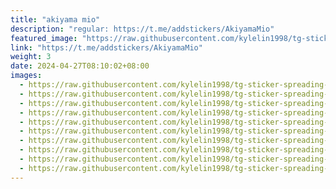 ```yaml
---
title: "akiyama mio"
description: "regular: https://t.me/addstickers/AkiyamaMio"
featured_image: "https://raw.githubusercontent.com/kylelin1998/tg-sticker-spreading-worldwide-images/main/img/b7b1935d-bd6f-4ef3-96d3-967037ae95e0.jpg"
link: "https://t.me/addstickers/AkiyamaMio"
weight: 3
date: 2024-04-27T08:10:02+08:00
images:
  - https://raw.githubusercontent.com/kylelin1998/tg-sticker-spreading-worldwide-images/main/img/b7b1935d-bd6f-4ef3-96d3-967037ae95e0.jpg
  - https://raw.githubusercontent.com/kylelin1998/tg-sticker-spreading-worldwide-images/main/img/9b6d7ac6-d145-4a8f-8149-59e938635819.jpg
  - https://raw.githubusercontent.com/kylelin1998/tg-sticker-spreading-worldwide-images/main/img/acc3b0a5-812c-4215-9f2e-b16ab06b5989.jpg
  - https://raw.githubusercontent.com/kylelin1998/tg-sticker-spreading-worldwide-images/main/img/3b122e90-d70a-43ee-96c7-8b0b52f40e9b.jpg
  - https://raw.githubusercontent.com/kylelin1998/tg-sticker-spreading-worldwide-images/main/img/b88699fe-754f-4fdb-a275-14c2bd0b210c.jpg
  - https://raw.githubusercontent.com/kylelin1998/tg-sticker-spreading-worldwide-images/main/img/284c43fb-132e-4a5f-8cd9-4a18a6ca75c0.jpg
  - https://raw.githubusercontent.com/kylelin1998/tg-sticker-spreading-worldwide-images/main/img/d0c26994-0daf-4188-b62c-e2e24f5bdee9.jpg
  - https://raw.githubusercontent.com/kylelin1998/tg-sticker-spreading-worldwide-images/main/img/9df3b220-5d8d-41e4-851d-558492eeaaf2.jpg
  - https://raw.githubusercontent.com/kylelin1998/tg-sticker-spreading-worldwide-images/main/img/cf92b6b0-8541-4317-9abf-d6143f01fee0.jpg
  - https://raw.githubusercontent.com/kylelin1998/tg-sticker-spreading-worldwide-images/main/img/b4ae84be-6ec4-4a9c-98fb-94b2df469d50.jpg
---
```

